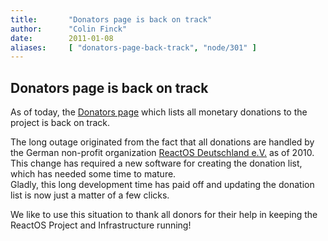 ```yaml
---
title:       "Donators page is back on track"
author:      "Colin Finck"
date:        2011-01-08
aliases:     [ "donators-page-back-track", "node/301" ]
---
```


<h2>Donators page is back on track</h2>

<p>As of today, the <a href="[#link_foundation_donators]">Donators page</a> which lists all monetary donations to the project is back on track.</p>

<p>The long outage originated from the fact that all donations are handled by the German non-profit organization <a href="http://ev.reactos.org">ReactOS Deutschland e.V.</a> as of 2010. This change has required a new software for creating the donation list, which has needed some time to mature.<br />
Gladly, this long development time has paid off and updating the donation list is now just a matter of a few clicks.</p>

<p>We like to use this situation to thank all donors for their help in keeping the ReactOS Project and Infrastructure running!</p>
